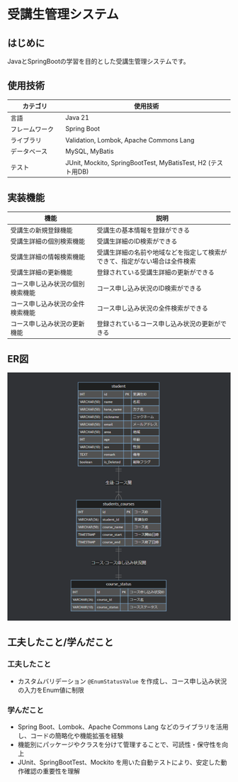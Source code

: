 ﻿# 受講生管理システム
 
﻿はじめに
----------------------------------------------------------
JavaとSpringBootの学習を目的とした受講生管理システムです。

使用技術
----------------------------------------------------------

| カテゴリ | 使用技術 |
|---------------|-----------------------------|
| 言語　　　　　　| Java 21 |
| フレームワーク | Spring Boot |
| ライブラリ     | Validation, Lombok, Apache Commons Lang |
| データベース   | MySQL, MyBatis |
| テスト        | JUnit, Mockito, SpringBootTest, MyBatisTest, H2 (テスト用DB) |

実装機能
----------------------------------------------------------
| 機能 | 説明 |
|---------------|-----------------------------|
| 受講生の新規登録機能　　　　　　　| 受講生の基本情報を登録ができる |
| 受講生詳細の個別検索機能　　　　　| 受講生詳細のID検索ができる |
| 受講生詳細の情報検索機能　　　　　| 受講生詳細の名前や地域などを指定して検索ができて、指定がない場合は全件検索 |
|受講生詳細の更新機能　　　　　　　| 登録されている受講生詳細の更新ができる |
| コース申し込み状況の個別検索機能　| コース申し込み状況のID検索ができる |
| コース申し込み状況の全件検索機能　| コース申し込み状況の全件検索ができる| 
| コース申し込み状況の更新機能　　　| 登録されているコース申し込み状況の更新ができる |

ER図
----------------------------------------------------------
![ER図](https://github.com/ireina17/StudentManagement/blob/main/src/docs/er/StudentManagementER.png)

工夫したこと/学んだこと
----------------------------------------------------------

### 工夫したこと
- カスタムバリデーション `@EnumStatusValue` を作成し、コース申し込み状況の入力をEnum値に制限

### 学んだこと
- Spring Boot、Lombok、Apache Commons Lang などのライブラリを活用し、コードの簡略化や機能拡張を経験
- 機能別にパッケージやクラスを分けて管理することで、可読性・保守性を向上
- JUnit、SpringBootTest、Mockito を用いた自動テストにより、安定した動作確認の重要性を理解


